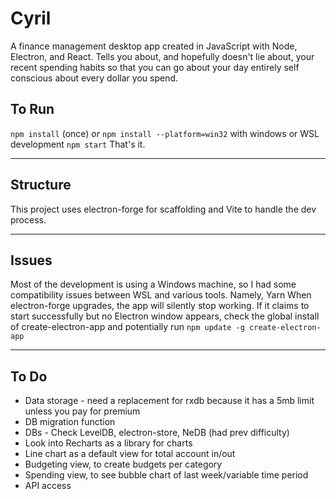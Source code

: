 # Cyril
A finance management desktop app created in JavaScript with Node, Electron, and React.
Tells you about, and hopefully doesn't lie about, your recent spending habits so that you can go about your day entirely self conscious about every dollar you spend.

## To Run
`npm install` (once) _or_ `npm install --platform=win32` with windows or WSL development
`npm start`
That's it.

---

## Structure
This project uses electron-forge for scaffolding and Vite to handle the dev process.

---

## Issues
Most of the development is using a Windows machine, so I had some compatibility issues between WSL and various tools. Namely, Yarn
When electron-forge upgrades, the app will silently stop working. If it claims to start successfully but no Electron window appears, check the global install of create-electron-app and potentially run `npm update -g create-electron-app`

---

## To Do
* Data storage - need a replacement for rxdb because it has a 5mb limit unless you pay for premium
* DB migration function
* DBs - Check LevelDB, electron-store, NeDB (had prev difficulty)
* Look into Recharts as a library for charts
* Line chart as a default view for total account in/out
* Budgeting view, to create budgets per category
* Spending view, to see bubble chart of last week/variable time period
* API access
